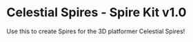 # Celestial Spires - Spire Kit v1.0

Use this to create Spires for the 3D platformer Celestial Spires!